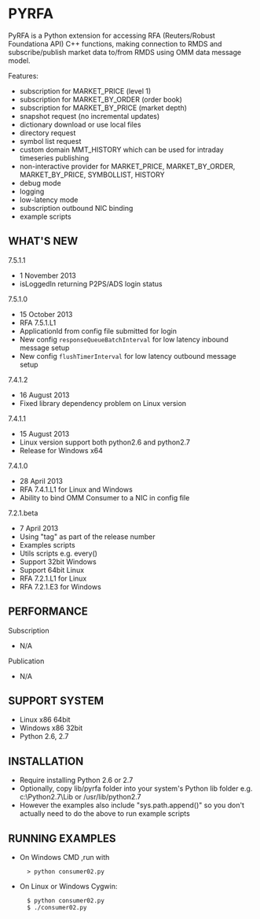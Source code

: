 PYRFA
=====

PyRFA is a Python extension for accessing RFA (Reuters/Robust Foundationa API)
C++ functions, making connection to RMDS and subscribe/publish market data to/from RMDS
using OMM data message model.

Features:
* subscription for MARKET_PRICE (level 1)
* subscription for MARKET_BY_ORDER (order book)
* subscription for MARKET_BY_PRICE (market depth)
* snapshot request (no incremental updates)
* dictionary download or use local files
* directory request
* symbol list request
* custom domain MMT_HISTORY which can be used for intraday timeseries publishing
* non-interactive provider for MARKET_PRICE, MARKET_BY_ORDER, MARKET_BY_PRICE, SYMBOLLIST, HISTORY
* debug mode
* logging
* low-latency mode
* subscription outbound NIC binding
* example scripts

WHAT'S NEW
----------
7.5.1.1
* 1 November 2013
* isLoggedIn returning P2PS/ADS login status

7.5.1.0
* 15 October 2013
* RFA 7.5.1.L1
* ApplicationId from config file submitted for login
* New config `responseQueueBatchInterval` for low latency inbound message setup
* New config `flushTimerInterval` for low latency outbound message setup

7.4.1.2
* 16 August 2013
* Fixed library dependency problem on Linux version

7.4.1.1
* 15 August 2013
* Linux version support both python2.6 and python2.7
* Release for Windows x64

7.4.1.0
* 28 April 2013
* RFA 7.4.1.L1 for Linux and Windows
* Ability to bind OMM Consumer to a NIC in config file

7.2.1.beta
* 7 April 2013
* Using "tag" as part of the release number
* Examples scripts
* Utils scripts e.g. every()
* Support 32bit Windows
* Support 64bit Linux
* RFA 7.2.1.L1 for Linux
* RFA 7.2.1.E3 for Windows
    
PERFORMANCE
-----------
Subscription
* N/A

Publication
* N/A

SUPPORT SYSTEM
--------------
* Linux x86 64bit
* Windows x86 32bit
* Python 2.6, 2.7

INSTALLATION
------------
* Require installing Python 2.6 or 2.7
* Optionally, copy lib/pyrfa folder into your system's Python lib folder e.g. c:\Python2.7\Lib or /usr/lib/python2.7
* However the examples also include "sys.path.append()" so you don't actually need to do the above to run example scripts

RUNNING EXAMPLES
----------------
* On Windows CMD ,run with
    
        > python consumer02.py
        
* On Linux or Windows Cygwin:
    
        $ python consumer02.py
        $ ./consumer02.py

